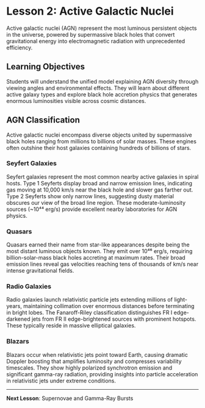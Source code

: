 # Lesson 2: Active Galactic Nuclei

Active galactic nuclei (AGN) represent the most luminous persistent objects in the universe, powered by supermassive black holes that convert gravitational energy into electromagnetic radiation with unprecedented efficiency.

## Learning Objectives
Students will understand the unified model explaining AGN diversity through viewing angles and environmental effects. They will learn about different active galaxy types and explore black hole accretion physics that generates enormous luminosities visible across cosmic distances.

## AGN Classification

Active galactic nuclei encompass diverse objects united by supermassive black holes ranging from millions to billions of solar masses. These engines often outshine their host galaxies containing hundreds of billions of stars.

### Seyfert Galaxies
Seyfert galaxies represent the most common nearby active galaxies in spiral hosts. Type 1 Seyferts display broad and narrow emission lines, indicating gas moving at 10,000 km/s near the black hole and slower gas farther out. Type 2 Seyferts show only narrow lines, suggesting dusty material obscures our view of the broad line region. These moderate-luminosity sources (~10⁴⁴ erg/s) provide excellent nearby laboratories for AGN physics.

### Quasars
Quasars earned their name from star-like appearances despite being the most distant luminous objects known. They emit over 10⁴⁶ erg/s, requiring billion-solar-mass black holes accreting at maximum rates. Their broad emission lines reveal gas velocities reaching tens of thousands of km/s near intense gravitational fields.

### Radio Galaxies
Radio galaxies launch relativistic particle jets extending millions of light-years, maintaining collimation over enormous distances before terminating in bright lobes. The Fanaroff-Riley classification distinguishes FR I edge-darkened jets from FR II edge-brightened sources with prominent hotspots. These typically reside in massive elliptical galaxies.

### Blazars
Blazars occur when relativistic jets point toward Earth, causing dramatic Doppler boosting that amplifies luminosity and compresses variability timescales. They show highly polarized synchrotron emission and significant gamma-ray radiation, providing insights into particle acceleration in relativistic jets under extreme conditions.

---

**Next Lesson**: Supernovae and Gamma-Ray Bursts